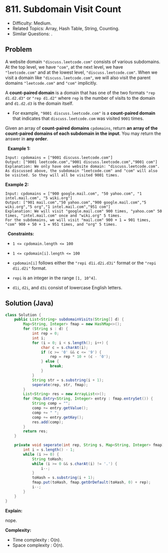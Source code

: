 # 811. Subdomain Visit Count

- Difficulty: Medium.
- Related Topics: Array, Hash Table, String, Counting.
- Similar Questions: .

## Problem

A website domain ```"discuss.leetcode.com"``` consists of various subdomains. At the top level, we have ```"com"```, at the next level, we have ```"leetcode.com"``` and at the lowest level, ```"discuss.leetcode.com"```. When we visit a domain like ```"discuss.leetcode.com"```, we will also visit the parent domains ```"leetcode.com"``` and ```"com"``` implicitly.

A **count-paired domain** is a domain that has one of the two formats ```"rep d1.d2.d3"``` or ```"rep d1.d2"``` where ```rep``` is the number of visits to the domain and ```d1.d2.d3``` is the domain itself.


	
- For example, ```"9001 discuss.leetcode.com"``` is a **count-paired domain** that indicates that ```discuss.leetcode.com``` was visited ```9001``` times.


Given an array of **count-paired domains** ```cpdomains```, return **an array of the **count-paired domains** of each subdomain in the input**. You may return the answer in **any order**.

 
**Example 1:**

```
Input: cpdomains = ["9001 discuss.leetcode.com"]
Output: ["9001 leetcode.com","9001 discuss.leetcode.com","9001 com"]
Explanation: We only have one website domain: "discuss.leetcode.com".
As discussed above, the subdomain "leetcode.com" and "com" will also be visited. So they will all be visited 9001 times.
```

**Example 2:**

```
Input: cpdomains = ["900 google.mail.com", "50 yahoo.com", "1 intel.mail.com", "5 wiki.org"]
Output: ["901 mail.com","50 yahoo.com","900 google.mail.com","5 wiki.org","5 org","1 intel.mail.com","951 com"]
Explanation: We will visit "google.mail.com" 900 times, "yahoo.com" 50 times, "intel.mail.com" once and "wiki.org" 5 times.
For the subdomains, we will visit "mail.com" 900 + 1 = 901 times, "com" 900 + 50 + 1 = 951 times, and "org" 5 times.
```

 
**Constraints:**


	
- ```1 <= cpdomain.length <= 100```
	
- ```1 <= cpdomain[i].length <= 100```
	
- ```cpdomain[i]``` follows either the ```"repi d1i.d2i.d3i"``` format or the ```"repi d1i.d2i"``` format.
	
- ```repi``` is an integer in the range ```[1, 10^4]```.
	
- ```d1i```, ```d2i```, and ```d3i``` consist of lowercase English letters.



## Solution (Java)

```java
class Solution {
    public List<String> subdomainVisits(String[] d) {
        Map<String, Integer> fmap = new HashMap<>();
        for (String s : d) {
            int rep = 0;
            int i;
            for (i = 0; i < s.length(); i++) {
                char c = s.charAt(i);
                if (c >= '0' && c <= '9') {
                    rep = rep * 10 + (c - '0');
                } else {
                    break;
                }
            }
            String str = s.substring(i + 1);
            seperate(rep, str, fmap);
        }
        List<String> res = new ArrayList<>();
        for (Map.Entry<String, Integer> entry : fmap.entrySet()) {
            String comp = "";
            comp += entry.getValue();
            comp += " ";
            comp += entry.getKey();
            res.add(comp);
        }
        return res;
    }

    private void seperate(int rep, String s, Map<String, Integer> fmap) {
        int i = s.length() - 1;
        while (i >= 0) {
            String toHash;
            while (i >= 0 && s.charAt(i) != '.') {
                i--;
            }
            toHash = s.substring(i + 1);
            fmap.put(toHash, fmap.getOrDefault(toHash, 0) + rep);
            i--;
        }
    }
}
```

**Explain:**

nope.

**Complexity:**

* Time complexity : O(n).
* Space complexity : O(n).
